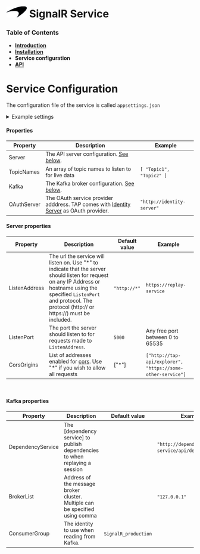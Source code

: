 # ![logo](/Branding/branding.png) SignalR Service

### Table of Contents
- [**Introduction**](../README.md)<br>
- [**Installation**](Installation.md)<br>
- **Service configuration**<br>
- [**API**](API.md)<br>

# Service Configuration
[Identity Server]: https://github.com/McLarenAppliedTechnologies/mat.tap.query.api/blob/master/docs/IdentityServer.md
[cors]: https://developer.mozilla.org/en-US/docs/Web/HTTP/CORS


The configuration file of the service is called ```appsettings.json```
<details>
<summary>Example settings</summary>

```
{
  "Server": {
    "ListenAddress": "http://*",
    "ListenPort": "8880",
    "CorsOrigins": [ "*" ]
  },

  "TopicNames": [
    "TestTopic"
  ],

  "Kafka": {
    "DependencyService": "https://localhost:8180/api/dependencies/",
    "BrokerList": "localhost:9096",
    "ConsumerGroup": "SignalR_production"
  },
 
  "OAuthServer": "http://192.168.56.101:5000"
}
```

</details>

#### Properties

| Property  | Description | Example |  
|-|-|-|
| Server | The API server configuration. [See below](#server-properties). | |
| TopicNames | An array of topic names to listen to for live data | `[ "Topic1", "Topic2" ]` |
| Kafka | The Kafka broker configuration. [See below](#kafka-properties).
| OAuthServer        | The OAuth service provider adddress. TAP comes with [Identity Server] as OAuth provider.              |     `"http://identity-server"`      |  


#### Server properties

| Property  | Description                                                 | Default value | Example                                                                   |  
|----------------|-------------------------------------------------------------|---------------|---------------------------------------------------------------------------|
| ListenAddress       | The url the service will listen on. Use "*" to indicate that the server should listen for request on any IP Address or hostname using the specified `ListenPort` and protocol. The protocol (http:// or https://) must be included.                                           |     `"http://*"`       | `https://replay-service`                                                                        |
| ListenPort        | The port the server should listen to for requests made to `ListenAddress`.   |       `5000`        |   Any free port between 0 to 65535                                                    |  
| CorsOrigins         | List of addresses enabled for [cors]. Use "*" if you wish to allow all requests                |      ["*"]         | `["http://tap-api/explorer", "https://some-other-service"]` |

<br>

#### Kafka properties

| Property  | Description                                                 | Default value | Example                                                                   |  
|-|-|-|-|
| DependencyService       |  The [dependency service] to publish dependencies to when replaying a session     |           |    `"http://dependency-service/api/dependencies/"`          |
| BrokerList        | Address of the message broker cluster. Multiple can be specified using comma  |               |    `"127.0.0.1"`       |  
| ConsumerGroup         | The identity to use when reading from Kafka. | `SignalR_production` | |